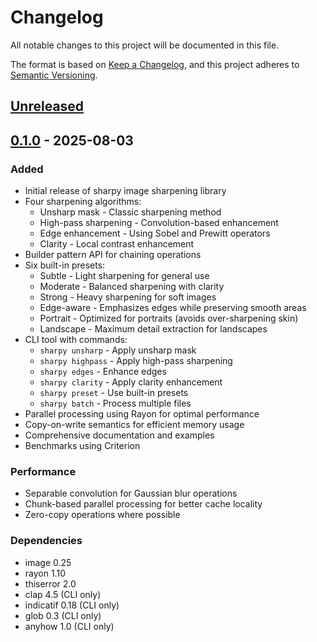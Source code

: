 # Changelog

All notable changes to this project will be documented in this file.

The format is based on [Keep a Changelog](https://keepachangelog.com/en/1.0.0/),
and this project adheres to [Semantic Versioning](https://semver.org/spec/v2.0.0.html).

## [Unreleased]

## [0.1.0] - 2025-08-03

### Added
- Initial release of sharpy image sharpening library
- Four sharpening algorithms:
  - Unsharp mask - Classic sharpening method
  - High-pass sharpening - Convolution-based enhancement
  - Edge enhancement - Using Sobel and Prewitt operators
  - Clarity - Local contrast enhancement
- Builder pattern API for chaining operations
- Six built-in presets:
  - Subtle - Light sharpening for general use
  - Moderate - Balanced sharpening with clarity
  - Strong - Heavy sharpening for soft images
  - Edge-aware - Emphasizes edges while preserving smooth areas
  - Portrait - Optimized for portraits (avoids over-sharpening skin)
  - Landscape - Maximum detail extraction for landscapes
- CLI tool with commands:
  - `sharpy unsharp` - Apply unsharp mask
  - `sharpy highpass` - Apply high-pass sharpening
  - `sharpy edges` - Enhance edges
  - `sharpy clarity` - Apply clarity enhancement
  - `sharpy preset` - Use built-in presets
  - `sharpy batch` - Process multiple files
- Parallel processing using Rayon for optimal performance
- Copy-on-write semantics for efficient memory usage
- Comprehensive documentation and examples
- Benchmarks using Criterion

### Performance
- Separable convolution for Gaussian blur operations
- Chunk-based parallel processing for better cache locality
- Zero-copy operations where possible

### Dependencies
- image 0.25
- rayon 1.10
- thiserror 2.0
- clap 4.5 (CLI only)
- indicatif 0.18 (CLI only)
- glob 0.3 (CLI only)
- anyhow 1.0 (CLI only)

[Unreleased]: https://github.com/maxenko/sharpy/compare/v0.1.0...HEAD
[0.1.0]: https://github.com/maxenko/sharpy/releases/tag/v0.1.0